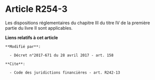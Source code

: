 # Article R254-3

Les dispositions réglementaires du chapitre III du titre IV de la première partie du livre II sont applicables.

**Liens relatifs à cet article**

	**Modifié par**:

	  - Décret n°2017-671 du 28 avril 2017 - art. 158

	**Cite**:

	  - Code des juridictions financières - art. R242-13

